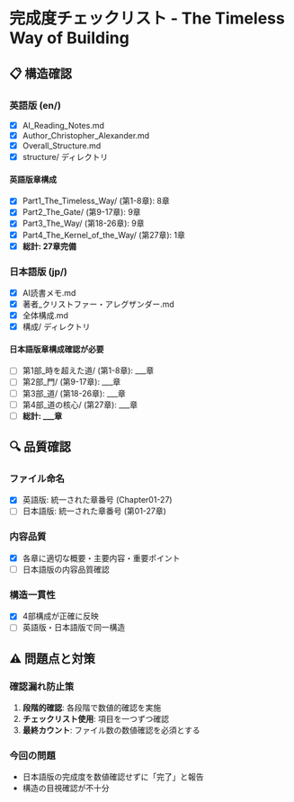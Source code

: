 # 完成度チェックリスト - The Timeless Way of Building

## 📋 構造確認

### 英語版 (en/)
- [x] AI_Reading_Notes.md
- [x] Author_Christopher_Alexander.md  
- [x] Overall_Structure.md
- [x] structure/ ディレクトリ

#### 英語版章構成
- [x] Part1_The_Timeless_Way/ (第1-8章): 8章
- [x] Part2_The_Gate/ (第9-17章): 9章  
- [x] Part3_The_Way/ (第18-26章): 9章
- [x] Part4_The_Kernel_of_the_Way/ (第27章): 1章
- [x] **総計: 27章完備**

### 日本語版 (jp/)
- [x] AI読書メモ.md
- [x] 著者_クリストファー・アレグザンダー.md
- [x] 全体構成.md  
- [x] 構成/ ディレクトリ

#### 日本語版章構成確認が必要
- [ ] 第1部_時を超えた道/ (第1-8章): ___章
- [ ] 第2部_門/ (第9-17章): ___章
- [ ] 第3部_道/ (第18-26章): ___章
- [ ] 第4部_道の核心/ (第27章): ___章
- [ ] **総計: ___章**

## 🔍 品質確認

### ファイル命名
- [x] 英語版: 統一された章番号 (Chapter01-27)
- [ ] 日本語版: 統一された章番号 (第01-27章) 

### 内容品質
- [x] 各章に適切な概要・主要内容・重要ポイント
- [ ] 日本語版の内容品質確認

### 構造一貫性  
- [x] 4部構成が正確に反映
- [ ] 英語版・日本語版で同一構造

## ⚠️ 問題点と対策

### 確認漏れ防止策
1. **段階的確認**: 各段階で数値的確認を実施
2. **チェックリスト使用**: 項目を一つずつ確認
3. **最終カウント**: ファイル数の数値確認を必須とする

### 今回の問題
- 日本語版の完成度を数値確認せずに「完了」と報告
- 構造の目視確認が不十分